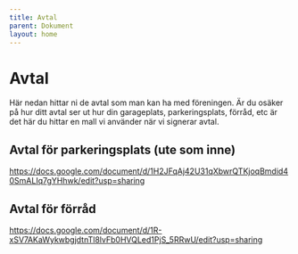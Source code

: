 ```yaml
---
title: Avtal
parent: Dokument
layout: home
---
```


# Avtal

Här nedan hittar ni de avtal som man kan ha med föreningen. Är du osäker på hur ditt avtal ser ut hur din garageplats, parkeringsplats, förråd, etc är det här du hittar en mall vi använder när vi signerar avtal.

## Avtal för parkeringsplats (ute som inne)

https://docs.google.com/document/d/1H2JFqAj42U31qXbwrQTKjoqBmdid40SmALIq7gYHhwk/edit?usp=sharing

## Avtal för förråd

https://docs.google.com/document/d/1R-xSV7AKaWykwbgjdtnTl8lvFb0HVQLed1PjS_5RRwU/edit?usp=sharing